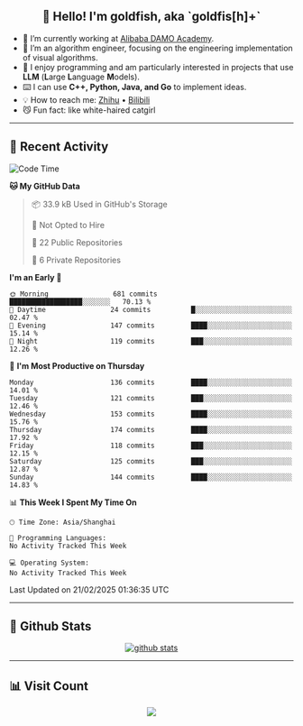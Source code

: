 
<h2 align="center">👋 Hello! I'm goldfish, aka `goldfis[h]+`</h2>

- 📍 I’m currently working at [Alibaba DAMO Academy](https://damo.alibaba.com/).  
- 🌱 I’m an algorithm engineer, focusing on the engineering implementation of visual algorithms.  
- 💬 I enjoy programming and am particularly interested in projects that use **LLM** (**L**arge **L**anguage **M**odels).   
- ⌨️ I can use **C++, Python, Java, and Go** to implement ideas.  
- 💡 How to reach me: [Zhihu](https://www.zhihu.com/people/goldfishh) • [Bilibili](https://space.bilibili.com/11349246)  
- 😼 Fun fact: like white-haired catgirl  

-------

## 🔧 Recent Activity

<!--START_SECTION:waka-->
![Code Time](http://img.shields.io/badge/Code%20Time-94%20hrs%2013%20mins-blue)

**🐱 My GitHub Data** 

> 📦 33.9 kB Used in GitHub's Storage 
 > 
> 🚫 Not Opted to Hire
 > 
> 📜 22 Public Repositories 
 > 
> 🔑 6 Private Repositories 
 > 
**I'm an Early 🐤** 

```text
🌞 Morning                681 commits         ██████████████████░░░░░░░   70.13 % 
🌆 Daytime                24 commits          █░░░░░░░░░░░░░░░░░░░░░░░░   02.47 % 
🌃 Evening                147 commits         ████░░░░░░░░░░░░░░░░░░░░░   15.14 % 
🌙 Night                  119 commits         ███░░░░░░░░░░░░░░░░░░░░░░   12.26 % 
```
📅 **I'm Most Productive on Thursday** 

```text
Monday                   136 commits         ████░░░░░░░░░░░░░░░░░░░░░   14.01 % 
Tuesday                  121 commits         ███░░░░░░░░░░░░░░░░░░░░░░   12.46 % 
Wednesday                153 commits         ████░░░░░░░░░░░░░░░░░░░░░   15.76 % 
Thursday                 174 commits         ████░░░░░░░░░░░░░░░░░░░░░   17.92 % 
Friday                   118 commits         ███░░░░░░░░░░░░░░░░░░░░░░   12.15 % 
Saturday                 125 commits         ███░░░░░░░░░░░░░░░░░░░░░░   12.87 % 
Sunday                   144 commits         ████░░░░░░░░░░░░░░░░░░░░░   14.83 % 
```


📊 **This Week I Spent My Time On** 

```text
🕑︎ Time Zone: Asia/Shanghai

💬 Programming Languages: 
No Activity Tracked This Week

💻 Operating System: 
No Activity Tracked This Week
```


 Last Updated on 21/02/2025 01:36:35 UTC
<!--END_SECTION:waka-->

-------

## 📆 Github Stats

<p align="center">
    <a href="https://github.com/anuraghazra/github-readme-stats">
      <img src="https://github-readme-stats.vercel.app/api?username=goldfishh&show_icons=true&theme=dracula" alt="github stats" />
    </a>
</p>

-------

## 📊 Visit Count

<p align="center">
  <a href="https://count.getloli.com/"><img src="https://count.getloli.com/get/@:goldfishh?theme=rule34"></a>
</p>
